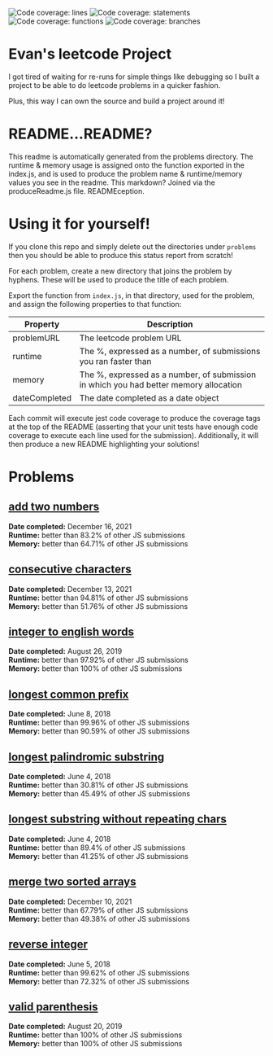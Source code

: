 ![Code coverage: lines](https://img.shields.io/badge/lines-100%25-brightgreen?logo=jest "lines") ![Code coverage: statements](https://img.shields.io/badge/statements-100%25-brightgreen?logo=jest "statements") ![Code coverage: functions](https://img.shields.io/badge/functions-100%25-brightgreen?logo=jest "functions") ![Code coverage: branches](https://img.shields.io/badge/branches-98.94%25-yellow?logo=jest "branches")   
# Evan's leetcode Project

I got tired of waiting for re-runs for simple things like debugging so I built a project to be able to do leetcode problems in a quicker fashion.

Plus, this way I can own the source and build a project around it!

# README...README?

This readme is automatically generated from the problems directory. The runtime & memory usage is assigned onto the function exported in the index.js, and is used to produce the problem name & runtime/memory values you see in the readme. This markdown? Joined via the produceReadme.js file. READMEception.

# Using it for yourself!

If you clone this repo and simply delete out the directories under `problems` then you should be able to produce this status report from scratch!

For each problem, create a new directory that joins the problem by hyphens. These will be used to produce the title of each problem.

Export the function from `index.js`, in that directory, used for the problem, and assign the following properties to that function:

| Property | Description |
| -------- | ----------- |
| problemURL | The leetcode problem URL |
| runtime    | The %, expressed as a number, of submissions you ran faster than |
| memory     | The %, expressed as a number, of submission in which you had better memory allocation |
| dateCompleted | The date completed as a date object |

Each commit will execute jest code coverage to produce the coverage tags at the top of the README (asserting that your unit tests have enough code coverage to execute each line used for the submission). Additionally, it will then produce a new README highlighting your solutions!
  
# Problems  
## [add two numbers](https://leetcode.com/problems/add-two-numbers/)  
**Date completed:** December 16, 2021  
**Runtime:** better than 83.2% of other JS submissions  
**Memory:** better than 64.71% of other JS submissions  
## [consecutive characters](https://leetcode.com/problems/consecutive-characters/)  
**Date completed:** December 13, 2021  
**Runtime:** better than 94.81% of other JS submissions  
**Memory:** better than 51.76% of other JS submissions  
## [integer to english words](https://leetcode.com/problems/integer-to-english-words/)  
**Date completed:** August 26, 2019  
**Runtime:** better than 97.92% of other JS submissions  
**Memory:** better than 100% of other JS submissions  
## [longest common prefix](https://leetcode.com/problems/longest-common-prefix/)  
**Date completed:** June 8, 2018  
**Runtime:** better than 99.96% of other JS submissions  
**Memory:** better than 90.59% of other JS submissions  
## [longest palindromic substring](https://leetcode.com/problems/longest-palindromic-substring/)  
**Date completed:** June 4, 2018  
**Runtime:** better than 30.81% of other JS submissions  
**Memory:** better than 45.49% of other JS submissions  
## [longest substring without repeating chars](https://leetcode.com/problems/longest-substring-without-repeating-characters/)  
**Date completed:** June 4, 2018  
**Runtime:** better than 89.4% of other JS submissions  
**Memory:** better than 41.25% of other JS submissions  
## [merge two sorted arrays](https://leetcode.com/problems/merge-two-sorted-lists/)  
**Date completed:** December 10, 2021  
**Runtime:** better than 67.79% of other JS submissions  
**Memory:** better than 49.38% of other JS submissions  
## [reverse integer](https://leetcode.com/problems/reverse-integer/)  
**Date completed:** June 5, 2018  
**Runtime:** better than 99.62% of other JS submissions  
**Memory:** better than 72.32% of other JS submissions  
## [valid parenthesis](https://leetcode.com/problems/valid-parentheses/)  
**Date completed:** August 20, 2019  
**Runtime:** better than 100% of other JS submissions  
**Memory:** better than 100% of other JS submissions  

